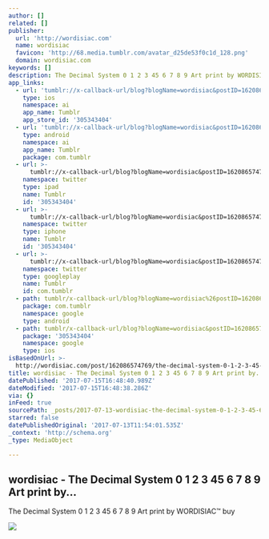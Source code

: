 ```yaml
---
author: []
related: []
publisher:
  url: 'http://wordisiac.com'
  name: wordisiac
  favicon: 'http://68.media.tumblr.com/avatar_d25de53f0c1d_128.png'
  domain: wordisiac.com
keywords: []
description: The Decimal System 0 1 2 3 45 6 7 8 9 Art print by WORDISIAC™ buy
app_links:
  - url: 'tumblr://x-callback-url/blog?blogName=wordisiac&postID=162086574769'
    type: ios
    namespace: ai
    app_name: Tumblr
    app_store_id: '305343404'
  - url: 'tumblr://x-callback-url/blog?blogName=wordisiac&postID=162086574769'
    type: android
    namespace: ai
    app_name: Tumblr
    package: com.tumblr
  - url: >-
      tumblr://x-callback-url/blog?blogName=wordisiac&postID=162086574769&referrer=twitter-cards
    namespace: twitter
    type: ipad
    name: Tumblr
    id: '305343404'
  - url: >-
      tumblr://x-callback-url/blog?blogName=wordisiac&postID=162086574769&referrer=twitter-cards
    namespace: twitter
    type: iphone
    name: Tumblr
    id: '305343404'
  - url: >-
      tumblr://x-callback-url/blog?blogName=wordisiac&postID=162086574769&referrer=twitter-cards
    namespace: twitter
    type: googleplay
    name: Tumblr
    id: com.tumblr
  - path: tumblr/x-callback-url/blog?blogName=wordisiac%26postID=162086574769
    package: com.tumblr
    namespace: google
    type: android
  - path: tumblr/x-callback-url/blog?blogName=wordisiac&postID=162086574769
    package: '305343404'
    namespace: google
    type: ios
isBasedOnUrl: >-
  http://wordisiac.com/post/162086574769/the-decimal-system-0-1-2-3-45-6-7-8-9-art-print-by
title: wordisiac - The Decimal System 0 1 2 3 45 6 7 8 9 Art print by...
datePublished: '2017-07-15T16:48:40.989Z'
dateModified: '2017-07-15T16:48:38.286Z'
via: {}
inFeed: true
sourcePath: _posts/2017-07-13-wordisiac-the-decimal-system-0-1-2-3-45-6-7-8-9-art-print.md
starred: false
datePublishedOriginal: '2017-07-13T11:54:01.535Z'
_context: 'http://schema.org'
_type: MediaObject

---
```

<article style=""><h1>wordisiac - The Decimal System 0 1 2 3 45 6 7 8 9 Art print by...</h1><p>The Decimal System 0 1 2 3 45 6 7 8 9 Art print by WORDISIAC™ buy</p><img src="http://68.media.tumblr.com/2e90120390df17f06290083ba0d77239/tumblr_ordwji6Shg1wrk11jo1_1280.jpg" /></article>
